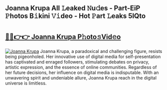 ## Joanna Krupa All 𝙻eaked 𝙽u𝚍es - Part-EiP 𝙿hotos B𝚒kini 𝚅𝚒deo - Hot 𝙿art 𝙻eaks 5IQto

# <h2><a href="http://ld22nni.urlbe.top/?page=Joanna+Krupa">🔗🔗👉👉 Joanna Krupa P𝚑oto𝚜Vid𝚎o</a></h2>

[![Joanna Krupa](https://i.imgur.com/eBuTRDB.gif)](http://ld22nni.urlbe.top/?page=Joanna+Krupa)
Joanna Krupa, a paradoxical and challenging figure, resists being pigeonholed. Her innovative use of digital media for self-presentation has captivated and enraged followers, stimulating debates on privacy, artistic expression, and the essence of online communities. Regardless of her future decisions, her influence on digital media is indisputable. With an unwavering spirit and undeniable allure, Joanna Krupa reach in the digital universe is limitless.
